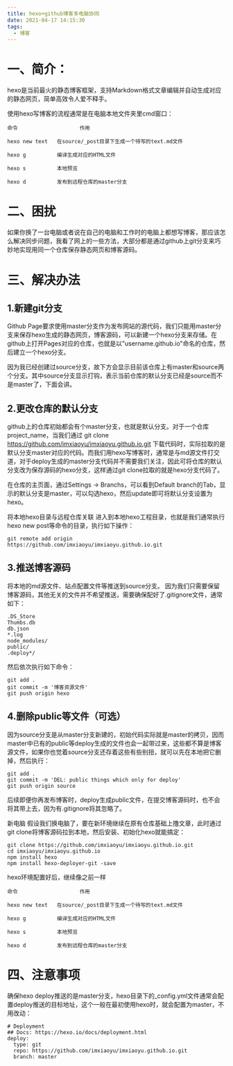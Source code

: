 ```yaml
---
title: hexo+github博客多电脑协同
date: 2021-04-17 14:15:30
tags:
  - 博客
---
```

# 一、简介：

hexo是当前最火的静态博客框架，支持Markdown格式文章编辑并自动生成对应的静态网页，简单高效令人爱不释手。
  
<!-- more -->
使用hexo写博客的流程通常是在电脑本地文件夹里cmd窗口：

	命令	                  作用

	hexo new text	在source/_post目录下生成一个待写的text.md文件

	hexo g	        编译生成对应的HTML文件

	hexo s	        本地预览

	hexo d	        发布到远程仓库的master分支
    

# 二、困扰
如果你换了一台电脑或者说在自己的电脑和工作时的电脑上都想写博客，那应该怎么解决同步问题，我看了网上的一些方法，大部分都是通过github上git分支来巧妙地实现用同一个仓库保存静态网页和博客源码。

# 三、解决办法
## 1.新建git分支
Github Page要求使用master分支作为发布网站的源代码，我们只能用master分支来保存hexo生成的静态网页，博客源码，可以新建一个hexo分支来存储。在github上打开Pages对应的仓库，也就是以"username.github.io"命名的仓库，然后建立一个hexo分支。

因为我已经创建过source分支，故下方会显示目前该仓库上有master和source两个分支。其中source分支显示打钩，表示当前仓库的默认分支已经是source而不是master了，下面会讲。

## 2.更改仓库的默认分支
github上的仓库初始都会有个master分支，也就是默认分支。对于一个仓库project_name，当我们通过
	git clone https://github.com/imxiaoyu/imxiaoyu.github.io.git
下载代码时，实际拉取的是默认分支master对应的代码。而我们用hexo写博客时，通常是与md源文件打交道，对于deploy生成的master分支代码并不需要我们关注，因此可将仓库的默认分支改为保存源码的hexo分支，这样通过git clone拉取的就是hexo分支代码了。

在仓库的主页面，通过Settings -> Branchs，可以看到Default branch的Tab，显示的默认分支是master，可以勾选hexo，然后update即可将默认分支设置为hexo。


将本地hexo目录与远程仓库关联
进入到本地hexo工程目录，也就是我们通常执行hexo new post等命令的目录，执行如下操作：
	
	git remote add origin https://github.com/imxiaoyu/imxiaoyu.github.io.git

## 3.推送博客源码
将本地的md源文件、站点配置文件等推送到source分支。
因为我们只需要保留博客源码，其他无关的文件并不希望推送，需要确保配好了.gitignore文件，通常如下：

	.DS_Store
	Thumbs.db
	db.json
	*.log
	node_modules/
	public/
	.deploy*/

然后依次执行如下命令：

	git add .
	git commit -m '博客资源文件'
	git push origin hexo

## 4.删除public等文件（可选）
因为source分支是从master分支新建的，初始代码实际就是master的拷贝，因而master中已有的public等deploy生成的文件也会一起带过来，这些都不算是博客源文件，如果你也觉着source分支还存着这些有些别扭，就可以先在本地把它删掉，然后执行：

	git add .
	git commit -m 'DEL: public things which only for deploy'
	git push origin source

后续即便你再发布博客时，deploy生成public文件，在提交博客源码时，也不会将其带上去，因为有.gitignore将其忽略了。

新电脑
假设我们换电脑了，要在新环境继续在原有仓库基础上撸文章，此时通过git clone将博客源码拉到本地，然后安装、初始化hexo就能搞定：

	git clone https://github.com/imxiaoyu/imxiaoyu.github.io.git
	cd imxiaoyu/imxiaoyu.github.io
	npm install hexo
	npm install hexo-deployer-git -save

 hexo环境配置好后，继续像之前一样

	命令	                  作用

	hexo new text	在source/_post目录下生成一个待写的text.md文件

	hexo g	        编译生成对应的HTML文件

	hexo s	        本地预览

	hexo d	        发布到远程仓库的master分支

# 四、注意事项
确保hexo deploy推送的是master分支，hexo目录下的_config.yml文件通常会配置deploy推送的目标地址，这个一般在最初使用hexo时，就会配置为master，不用改动：

	# Deployment
	## Docs: https://hexo.io/docs/deployment.html
	deploy:
	  type: git
	  repo: https://github.com/imxiaoyu/imxiaoyu.github.io.git
	  branch: master
